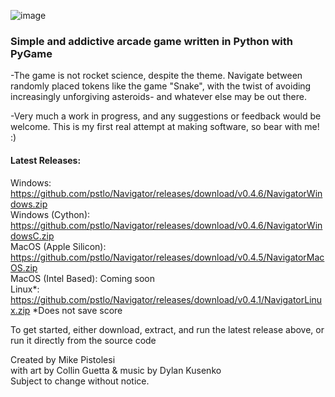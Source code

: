![image](https://user-images.githubusercontent.com/119834037/212812065-8ee402e9-1e59-42b0-956c-334b5e0133ab.png)

### Simple and addictive arcade game written in Python with PyGame ###

-The game is not rocket science, despite the theme. Navigate between randomly placed tokens like the game "Snake", with the twist of avoiding increasingly unforgiving asteroids- and whatever else may be out there.

-Very much a work in progress, and any suggestions or feedback would be welcome. This is my first real attempt at making software, so bear with me! :)

#### Latest Releases:   
Windows: https://github.com/pstlo/Navigator/releases/download/v0.4.6/NavigatorWindows.zip \
Windows (Cython): https://github.com/pstlo/Navigator/releases/download/v0.4.6/NavigatorWindowsC.zip \
MacOS (Apple Silicon): https://github.com/pstlo/Navigator/releases/download/v0.4.5/NavigatorMacOS.zip \
MacOS (Intel Based): Coming soon \
Linux*: https://github.com/pstlo/Navigator/releases/download/v0.4.1/NavigatorLinux.zip *Does not save score
 
To get started, either download, extract, and run the latest release above, or run it directly from the source code

Created by Mike Pistolesi \
with art by Collin Guetta & music by Dylan Kusenko \
Subject to change without notice.
